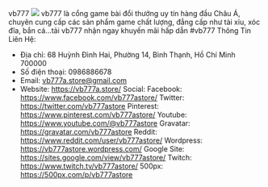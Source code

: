 vb777
![](https://s3-ap-northeast-1.amazonaws.com/g0v-hackmd-images/uploads/upload_a7739c5025c1135ca844cc5533d5d8ed.jpg)
vb777 là cổng game bài đổi thưởng uy tín hàng đầu Châu Á, chuyên cung cấp các sản phẩm game chất lượng, đẳng cấp như tài xỉu, xóc đĩa, bắn cá...tải vb777 nhận ngay khuyến mãi hấp dẫn
#vb777
Thông Tin Liên Hệ:
- Địa chỉ: 68 Huỳnh Đình Hai, Phường 14, Bình Thạnh, Hồ Chí Minh 700000
- Số điện thoại: 0986886678
- Email: vb777a.store@gmail.com
- Website: https://vb777a.store/
Social:
Facebook: https://www.facebook.com/vb777astore/
Twitter: https://twitter.com/vb777astore
Pinterest: https://www.pinterest.com/vb777astore/
Youtube: https://www.youtube.com/@vb777astore
Gravatar: https://gravatar.com/vb777astore
Reddit: https://www.reddit.com/user/vb777astore/
Wordpress: https://vb777astore.wordpress.com/
Google Site: https://sites.google.com/view/vb777astore/
Twitch: https://www.twitch.tv/vb777astore/
500px: https://500px.com/p/vb777astore